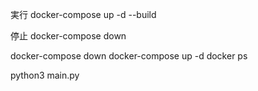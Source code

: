 実行
docker-compose up -d --build

停止
docker-compose down

docker-compose down
docker-compose up -d
docker ps


python3 main.py